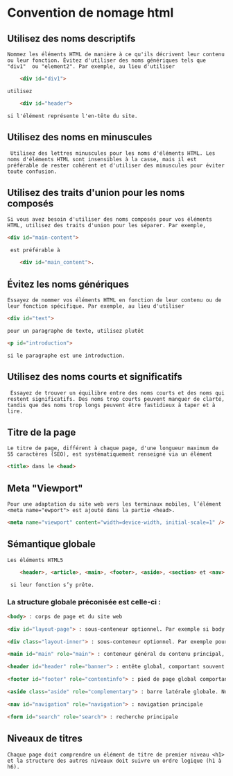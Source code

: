 # Convention de nomage html

## Utilisez des noms descriptifs 
    Nommez les éléments HTML de manière à ce qu'ils décrivent leur contenu ou leur fonction. Évitez d'utiliser des noms génériques tels que "div1"  ou "element2". Par exemple, au lieu d'utiliser

``` html
    <div id="div1">
```
    utilisez

``` html
    <div id="header">
```
    si l'élément représente l'en-tête du site.


## Utilisez des noms en minuscules 

     Utilisez des lettres minuscules pour les noms d'éléments HTML. Les noms d'éléments HTML sont insensibles à la casse, mais il est préférable de rester cohérent et d'utiliser des minuscules pour éviter toute confusion.

## Utilisez des traits d'union pour les noms composés 

    Si vous avez besoin d'utiliser des noms composés pour vos éléments HTML, utilisez des traits d'union pour les séparer. Par exemple, 
``` html
<div id="main-content">
```  
     est préférable à 
```html 
    <div id="main_content">.
```

## Évitez les noms génériques 
    Essayez de nommer vos éléments HTML en fonction de leur contenu ou de leur fonction spécifique. Par exemple, au lieu d'utiliser 
    
``` html 
<div id="text"> 
 ```

    pour un paragraphe de texte, utilisez plutôt 
 ```html
 <p id="introduction">
 ``` 
    si le paragraphe est une introduction.


## Utilisez des noms courts et significatifs 
     Essayez de trouver un équilibre entre des noms courts et des noms qui restent significatifs. Des noms trop courts peuvent manquer de clarté, tandis que des noms trop longs peuvent être fastidieux à taper et à lire.

## Titre de la page

    Le titre de page, différent à chaque page, d'une longueur maximum de 55 caractères (SEO), est systématiquement renseigné via un élément 
``` html
<title> dans le <head>
```

## Meta "Viewport"

    Pour une adaptation du site web vers les terminaux mobiles, l’élément <meta name="ewport"> est ajouté dans la partie <head>.
```html
<meta name="viewport" content="width=device-width, initial-scale=1" />
```

## Sémantique globale

    Les éléments HTML5 
``` html 
    <header>, <article>, <main>, <footer>, <aside>, <section> et <nav> sont privilégiés aux éléments neutres <div> 
```
     si leur fonction s’y prête.
    
### La structure globale préconisée est celle-ci :

```html
<body> : corps de page et du site web

<div id="layout-page"> : sous-conteneur optionnel. Par exemple si body ne suffit pas

<div class="layout-inner"> : sous-conteneur optionnel. Par exemple pour centrer plusieurs blocs de la même manière

<main id="main" role="main"> : conteneur général du contenu principal, typiquement ce qui n'est pas dans header et footer

<header id="header" role="banner"> : entête global, comportant souvent la navigation et des éléments qui se retrouvent en commun sur (quasiment) toutes les pages

<footer id="footer" role="contentinfo"> : pied de page global comportant des éléments qui se retrouvent en commun sur (quasiment) toutes les pages

<aside class="aside" role="complementary"> : barre latérale globale. Note : <aside> doit pouvoir être extrait de la page sans poser de problème, en clair ne pas y placer la navigation par exemple.

<nav id="navigation" role="navigation"> : navigation principale

<form id="search" role="search"> : recherche principale
```

## Niveaux de titres

    Chaque page doit comprendre un élément de titre de premier niveau <h1> et la structure des autres niveaux doit suivre un ordre logique (h1 à h6).



